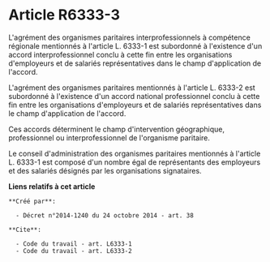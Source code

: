 # Article R6333-3

L'agrément des organismes paritaires interprofessionnels à compétence régionale mentionnés à l'article L. 6333-1 est
subordonné à l'existence d'un accord interprofessionnel conclu à cette fin entre les organisations d'employeurs et de
salariés représentatives dans le champ d'application de l'accord. 

L'agrément des organismes paritaires mentionnés à l'article L. 6333-2 est subordonné à l'existence d'un accord national
professionnel conclu à cette fin entre les organisations d'employeurs et de salariés représentatives dans le champ
d'application de l'accord. 

Ces accords déterminent le champ d'intervention géographique, professionnel ou interprofessionnel de l'organisme paritaire. 

Le conseil d'administration des organismes paritaires mentionnés à l'article L. 6333-1 est composé d'un nombre égal de
représentants des employeurs et des salariés désignés par les organisations signataires.

**Liens relatifs à cet article**

	**Créé par**:

	  - Décret n°2014-1240 du 24 octobre 2014 - art. 38

	**Cite**:

	  - Code du travail - art. L6333-1
	  - Code du travail - art. L6333-2
